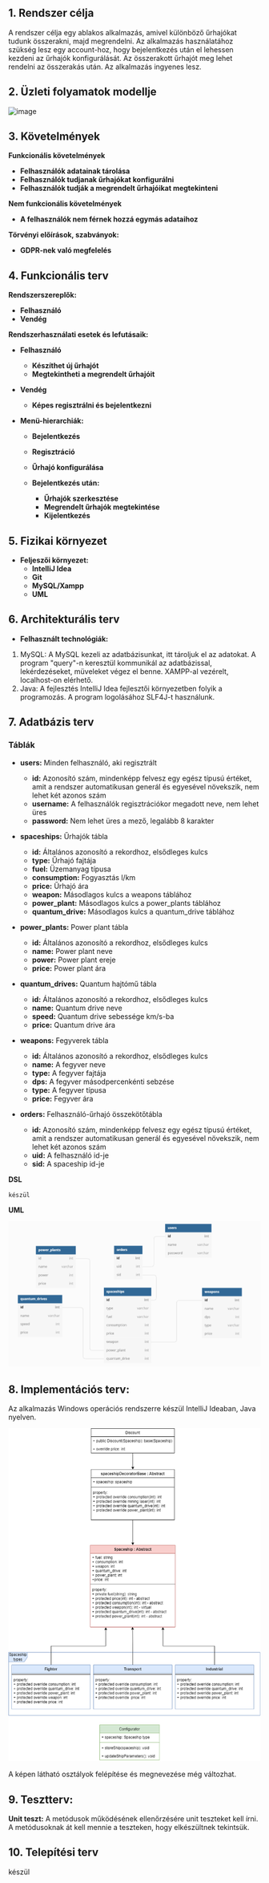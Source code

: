 ## 1. Rendszer célja
A rendszer célja egy ablakos alkalmazás, amivel különböző űrhajókat tudunk összerakni, majd megrendelni. Az alkalmazás használatához szükség lesz egy account-hoz, hogy bejelentkezés után el lehessen kezdeni az űrhajók konfigurálását. Az összerakott űrhajót meg lehet rendelni az összerakás után. Az alkalmazás ingyenes lesz.

## 2. Üzleti folyamatok modellje
![image](https://raw.githubusercontent.com/utassydenis/ProgTech_Project/main/docs/img/%C3%BCzleti%20terv.drawio.png)

## 3. Követelmények

**Funkcionális követelmények**
  - **Felhasználók adatainak tárolása**
  - **Felhasználók tudjanak űrhajókat konfigurálni**
  - **Felhasználók tudják a megrendelt űrhajóikat megtekinteni**

  **Nem funkcionális követelmények**
  - **A felhasználók nem férnek hozzá egymás adataihoz**

  **Törvényi előírások, szabványok:**
  - **GDPR-nek való megfelelés**

## 4. Funkcionális terv

**Rendszerszereplők:**
  - **Felhasználó**
  - **Vendég**

  **Rendszerhasználati esetek és lefutásaik:**
  - **Felhasználó**
    - **Készíthet új űrhajót**
    - **Megtekintheti a megrendelt űrhajóit**

  - **Vendég**
    - **Képes regisztrálni és bejelentkezni**

  - **Menü-hierarchiák:**
    - **Bejelentkezés**
    - **Regisztráció**
    - **Űrhajó konfigurálása**

    - **Bejelentkezés után:**
      - **Űrhajók szerkesztése**
      - **Megrendelt űrhajók megtekintése**
      - **Kijelentkezés**

## 5. Fizikai környezet
- **Feljeszői környezet:**
    - **IntelliJ Idea**
    - **Git**
    - **MySQL/Xampp**
    - **UML**


## 6. Architekturális terv
- **Felhasznált technológiák:**
 1. MySQL:
    A MySQL kezeli az adatbázisunkat, itt tároljuk el az adatokat.
    A program "query"-n keresztül kommunikál az adatbázissal, lekérdezéseket, müveleket végez el benne.
    XAMPP-al vezérelt, localhost-on elérhető.
  2. Java:
  A fejlesztés IntelliJ Idea fejlesztői környezetben folyik a programozás.
  A program logolásához SLF4J-t használunk.

## 7. Adatbázis terv

### **Táblák**
- **users:** Minden felhasználó, aki regisztrált
  - **id:** Azonosító szám, mindenképp felvesz egy egész típusú értéket, amit a rendszer automatikusan generál és egyesével növekszik, nem lehet két azonos szám
  - **username:** A felhasználók regisztrációkor megadott neve, nem lehet üres
  - **password:** Nem lehet üres a mező, legalább 8 karakter

- **spaceships:** Űrhajók tábla
  - **id:** Általános azonosító a rekordhoz, elsődleges kulcs
  - **type:**  Űrhajó fajtája
  - **fuel:**  Üzemanyag típusa
  - **consumption:**  Fogyasztás l/km
  - **price:**  Űrhajó ára
  - **weapon:** Másodlagos kulcs a weapons táblához
  - **power_plant:** Másodlagos kulcs a power_plants táblához
  - **quantum_drive:** Másodlagos kulcs a quantum_drive táblához

- **power_plants:** Power plant tábla
  - **id:** Általános azonosító a rekordhoz, elsődleges kulcs
  - **name:**  Power plant neve
  - **power:** Power plant ereje
  - **price:**  Power plant ára
  
- **quantum_drives:** Quantum hajtómű tábla
  - **id:** Általános azonosító a rekordhoz, elsődleges kulcs
  - **name:** Quantum drive neve
  - **speed:** Quantum drive sebessége km/s-ba
  - **price:**  Quantum drive ára
  
- **weapons:** Fegyverek tábla
  - **id:** Általános azonosító a rekordhoz, elsődleges kulcs
  - **name:** A fegyver neve
  - **type:** A fegyver fajtája
  - **dps:** A fegyver másodpercenkénti sebzése
  - **type:** A fegyver típusa
  - **price:**  Fegyver ára


- **orders:** Felhasználó-űrhajó összekötőtábla
  - **id:** Azonosító szám, mindenképp felvesz egy egész típusú értéket, amit a rendszer automatikusan generál és egyesével növekszik, nem lehet két azonos szám
  - **uid:** A felhasználó id-je
  - **sid:** A spaceship id-je

**DSL**

```
készül
```

**UML**

![database](../docs/img/database.png)

## 8. Implementációs terv:
  Az alkalmazás Windows operációs rendszerre készül IntelliJ Ideaban, Java nyelven.
  
![database](../docs/img/impl_terv.png)

A képen látható osztályok felépítése és megnevezése még változhat.

## 9. Tesztterv:
**Unit teszt:**
A metódusok működésének ellenőrzésére unit teszteket kell írni.
A metódusoknak át kell mennie a teszteken, hogy elkészültnek tekintsük.

## 10. Telepítési terv

készül